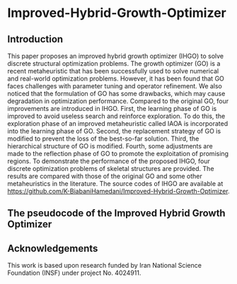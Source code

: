 # Improved-Hybrid-Growth-Optimizer

## Introduction

This paper proposes an improved hybrid growth optimizer (IHGO) to solve discrete structural optimization problems. The growth optimizer (GO) is a recent metaheuristic that has been successfully used to solve numerical and real-world optimization problems. However, it has been found that GO faces challenges with parameter tuning and operator refinement. We also noticed that the formulation of GO has some drawbacks, which may cause degradation in optimization performance. Compared to the original GO, four improvements are introduced in IHGO. First, the learning phase of GO is improved to avoid useless search and reinforce exploration. To do this, the exploration phase of an improved metaheuristic called IAOA is incorporated into the learning phase of GO. Second, the replacement strategy of GO is modified to prevent the loss of the best-so-far solution. Third, the hierarchical structure of GO is modified. Fourth, some adjustments are made to the reflection phase of GO to promote the exploitation of promising regions. To demonstrate the performance of the proposed IHGO, four discrete optimization problems of skeletal structures are provided. The results are compared with those of the original GO and some other metaheuristics in the literature. The source codes of IHGO are available at https://github.com/K-BiabaniHamedani/Improved-Hybrid-Growth-Optimizer.

## The pseudocode of the Improved Hybrid Growth Optimizer

## Acknowledgements
This work is based upon research funded by Iran National Science Foundation (INSF) under project No. 4024911. 
